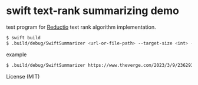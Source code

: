# swift text-rank summarizing demo

test program for [Reductio](https://github.com/RayKitajima/Reductio) text rank algorithm implementation.

```bash
$ swift build
$ .build/debug/SwiftSummarizer <url-or-file-path> --target-size <int> --timeout <double> --maxIteration <int>
``` 

example

```bash
$ .build/debug/SwiftSummarizer https://www.theverge.com/2023/3/9/23629372/twitter-tumblr-livejournal-social-network --target-size 3096 --timeout 10 --maxIteration 400
```

License (MIT)
